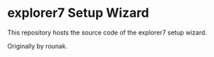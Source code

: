 # explorer7 Setup Wizard

This repository hosts the source code of the explorer7 setup wizard.

Originally by rounak.